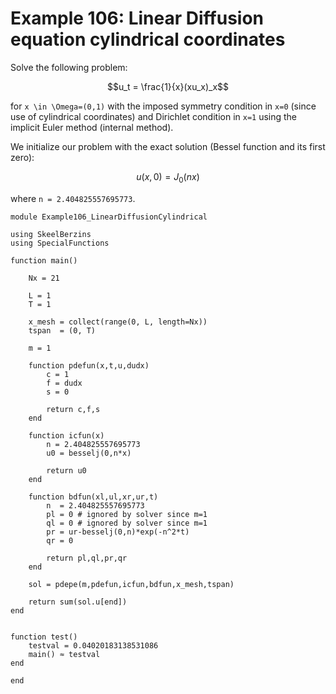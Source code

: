# Example 106: Linear Diffusion equation cylindrical coordinates

Solve the following problem:
```math
u_t = \frac{1}{x}(xu_x)_x
```
for ``x \in \Omega=(0,1)`` with the imposed symmetry condition in ``x=0`` (since use of cylindrical coordinates)
and Dirichlet condition in ``x=1`` using the implicit Euler method (internal method).

We initialize our problem with the exact solution (Bessel function and its first zero):
```math
u(x,0) = J_0(nx)
```
where ``n = 2.404825557695773``.


```
module Example106_LinearDiffusionCylindrical

using SkeelBerzins
using SpecialFunctions

function main()

    Nx = 21
    
    L = 1
    T = 1
    
    x_mesh = collect(range(0, L, length=Nx))
    tspan  = (0, T)
    
    m = 1

    function pdefun(x,t,u,dudx)
        c = 1
        f = dudx
        s = 0
        
        return c,f,s
    end

    function icfun(x)
        n = 2.404825557695773
        u0 = besselj(0,n*x)
        
        return u0
    end

    function bdfun(xl,ul,xr,ur,t)
        n  = 2.404825557695773
        pl = 0 # ignored by solver since m=1
        ql = 0 # ignored by solver since m=1
        pr = ur-besselj(0,n)*exp(-n^2*t)
        qr = 0

        return pl,ql,pr,qr
    end

    sol = pdepe(m,pdefun,icfun,bdfun,x_mesh,tspan)

    return sum(sol.u[end])
end


function test()
    testval = 0.04020183138531086
    main() ≈ testval
end

end
```

